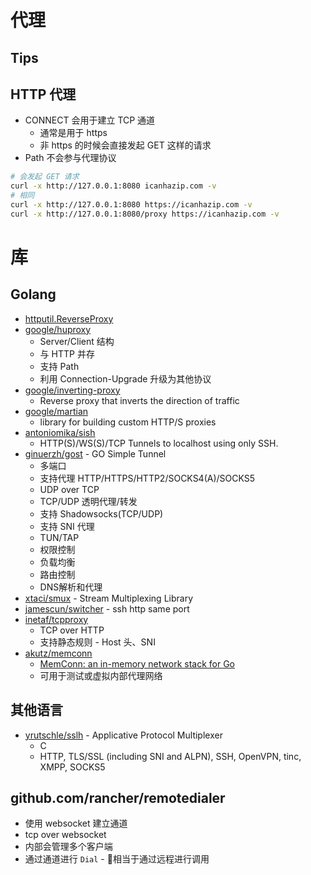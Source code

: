# 代理

## Tips
## HTTP 代理
* CONNECT 会用于建立 TCP 通道
  * 通常是用于 https
  * 非 https 的时候会直接发起 GET 这样的请求
* Path 不会参与代理协议

```bash
# 会发起 GET 请求
curl -x http://127.0.0.1:8080 icanhazip.com -v
# 相同
curl -x http://127.0.0.1:8080 https://icanhazip.com -v
curl -x http://127.0.0.1:8080/proxy https://icanhazip.com -v
```

# 库
## Golang
* [httputil.ReverseProxy](https://golang.org/pkg/net/http/httputil/#ReverseProxy)
* [google/huproxy](https://github.com/google/huproxy)
  * Server/Client 结构
  * 与 HTTP 并存
  * 支持 Path
  * 利用 Connection-Upgrade 升级为其他协议
* [google/inverting-proxy](https://github.com/google/inverting-proxy)
  * Reverse proxy that inverts the direction of traffic
* [google/martian](https://github.com/google/martian)
  * library for building custom HTTP/S proxies
* [antoniomika/sish](https://github.com/antoniomika/sish)
  * HTTP(S)/WS(S)/TCP Tunnels to localhost using only SSH.
* [ginuerzh/gost](https://github.com/ginuerzh/gost) - GO Simple Tunnel
  * 多端口
  * 支持代理 HTTP/HTTPS/HTTP2/SOCKS4(A)/SOCKS5
  * UDP over TCP
  * TCP/UDP 透明代理/转发
  * 支持 Shadowsocks(TCP/UDP)
  * 支持 SNI 代理
  * TUN/TAP
  * 权限控制
  * 负载均衡
  * 路由控制
  * DNS解析和代理
* [xtaci/smux](https://github.com/xtaci/smux) - Stream Multiplexing Library
* [jamescun/switcher](https://github.com/jamescun/switcher) - ssh http same port
* [inetaf/tcpproxy](https://github.com/inetaf/tcpproxy)
  * TCP over HTTP
  * 支持静态规则 - Host 头、SNI
* [akutz/memconn](https://github.com/akutz/memconn)
  * [MemConn: an in-memory network stack for Go](https://akutz.wordpress.com/2018/04/20/memconn/)
  * 可用于测试或虚拟内部代理网络

## 其他语言
* [yrutschle/sslh](https://github.com/yrutschle/sslh) - Applicative Protocol Multiplexer
  * C
  * HTTP, TLS/SSL (including SNI and ALPN), SSH, OpenVPN, tinc, XMPP, SOCKS5

## github.com/rancher/remotedialer
* 使用 websocket 建立通道
* tcp over websocket
* 内部会管理多个客户端
* 通过通道进行 `Dial` - 相当于通过远程进行调用
